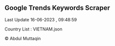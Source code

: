 

## Google Trends Keywords Scraper 
 
Last Update 16-06-2023 , 09:48:59

Country List :
VIETNAM.json



© Abdul Muttaqin 
